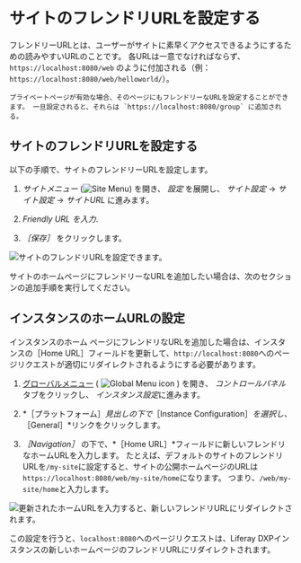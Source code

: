# サイトのフレンドリURLを設定する

フレンドリーURLとは、ユーザーがサイトに素早くアクセスできるようにするための読みやすいURLのことです。 各URLは一意でなければならず、 `https://localhost:8080/web` のように付加される（例： `https://localhost:8080/web/helloworld/`）。

```{note}
プライベートページが有効な場合、そのページにもフレンドリーなURLを設定することができます。 一旦設定されると、それらは `https://localhost:8080/group` に追加される。
```

## サイトのフレンドリURLを設定する

以下の手順で、サイトのフレンドリーURLを設定します。

1. *サイトメニュー* (![Site Menu](../../../images/icon-product-menu.png)) を開き、 *設定* を展開し、 *サイト設定* &rarr; *サイト設定* &rarr; *サイトURL* に進みます。

1. *Friendly URL を入力*.

1. *［保存］* をクリックします。

![サイトのフレンドリURLを設定できます。](./configuring-your-sites-friendly-url/images/01.png)

サイトのホームページにフレンドリーなURLを追加したい場合は、次のセクションの追加手順を実行してください。

## インスタンスのホームURLの設定

インスタンスのホーム ページにフレンドリなURLを追加した場合は、インスタンスの［Home URL］フィールドを更新して、`http://localhost:8080`へのページリクエストが適切にリダイレクトされるようにする必要があります。 <!-- What is a Home URL? Do I HAVE to do this? What does it impact? -->

1. [グローバルメニュー](../../../getting-started/navigating-dxp.md) ( ![Global Menu icon](../../../images/icon-applications-menu.png) ) を開き、 *コントロールパネル* タブをクリックし、 *インスタンス設定*に進みます。

1. *［プラットフォーム］*見出しの下で*［Instance Configuration］*を選択し、*［General］*リンクをクリックします。

1. *［Navigation］* の下で、*［Home URL］*フィールドに新しいフレンドリなホームURLを入力します。 たとえば、デフォルトのサイトのフレンドリURLを`/my-site`に設定すると、サイトの公開ホームページのURLは`https://localhost:8080/web/my-site/home`になります。 つまり、`/web/my-site/home`と入力します。

![更新されたホームURLを入力すると、新しいフレンドリURLにリダイレクトされます。](./configuring-your-sites-friendly-url/images/02.png)

この設定を行うと、`localhost:8080`へのページリクエストは、Liferay DXPインスタンスの新しいホームページのフレンドリURLにリダイレクトされます。
